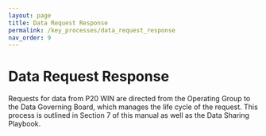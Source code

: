 ```yaml
---
layout: page
title: Data Request Response
permalink: /key_processes/data_request_response
nav_order: 9
---
```


# Data Request Response

Requests for data from P20 WIN are directed from the Operating Group to the Data Governing Board, which manages the life cycle of the request. This process is outlined in Section 7 of this manual as well as the Data Sharing Playbook.